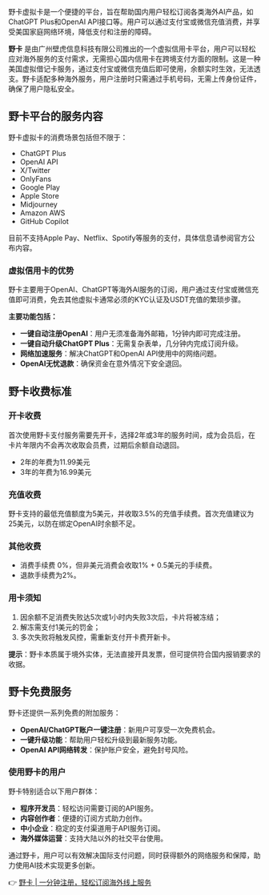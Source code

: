 野卡虚拟卡是一个便捷的平台，旨在帮助国内用户轻松订阅各类海外AI产品，如ChatGPT Plus和OpenAI API接口等。用户可以通过支付宝或微信充值消费，并享受美国家庭网络环境，降低支付和注册的障碍。

**野卡** 是由广州壁虎信息科技有限公司推出的一个虚拟信用卡平台，用户可以轻松应对海外服务的支付需求，无需担心国内信用卡在跨境支付方面的限制。这是一种美国虚拟借记卡服务，通过支付宝或微信充值后即可使用，余额实时生效，无法透支。野卡适配多种海外服务，用户注册时只需通过手机号码，无需上传身份证件，确保了用户隐私安全。

## 野卡平台的服务内容

野卡虚拟卡的消费场景包括但不限于：

- ChatGPT Plus
- OpenAI API
- X/Twitter
- OnlyFans
- Google Play
- Apple Store
- Midjourney
- Amazon AWS
- GitHub Copilot

目前不支持Apple Pay、Netflix、Spotify等服务的支付，具体信息请参阅官方公布内容。

### 虚拟信用卡的优势

野卡主要用于OpenAI、ChatGPT等海外AI服务的订阅，用户通过支付宝或微信充值即可消费，免去其他虚拟卡通常必须的KYC认证及USDT充值的繁琐步骤。

**主要功能包括：**

- **一键自动注册OpenAI**：用户无须准备海外邮箱，1分钟内即可完成注册。
- **一键自动升级ChatGPT Plus**：无需复杂表单，几分钟内完成订阅升级。
- **网络加速服务**：解决ChatGPT和OpenAI API使用中的网络问题。
- **OpenAI无忧退款**：确保资金在意外情况下安全退回。

## 野卡收费标准

### 开卡收费

首次使用野卡支付服务需要先开卡，选择2年或3年的服务时间，成为会员后，在卡片年限内不会再次收取会员费，过期后余额自动退回。

- 2年的年费为11.99美元
- 3年的年费为16.99美元

### 充值收费

野卡支持的最低充值额度为5美元，并收取3.5%的充值手续费。首次充值建议为25美元，以防在绑定OpenAI时余额不足。

### 其他收费

- 消费手续费 0%，但非美元消费会收取1% + 0.5美元的手续费。
- 退款手续费为2%。

### 用卡须知

1. 因余额不足消费失败达5次或1小时内失败3次后，卡片将被冻结；
2. 解冻需支付1美元的罚金；
3. 多次失败将触发风控，需重新支付开卡费开新卡。

**提示**：野卡本质属于境外实体，无法直接开具发票，但可提供符合国内报销要求的收据。

## 野卡免费服务

野卡还提供一系列免费的附加服务：

- **OpenAI/ChatGPT账户一键注册**：新用户可享受一次免费机会。
- **一键升级功能**：帮助用户轻松升级到最新服务功能。
- **OpenAI API网络转发**：保护账户安全，避免封号风险。

### 使用野卡的用户

野卡特别适合以下用户群体：

- **程序开发员**：轻松访问需要订阅的API服务。
- **内容创作者**：便捷的订阅方式助力创作。
- **中小企业**：稳定的支付渠道用于API服务订阅。
- **海外媒体运营**：支持大陆以外的社交平台使用。

通过野卡，用户可以有效解决国际支付问题，同时获得额外的网络服务和保障，助力使用AI技术实现更多创新。

👉 [野卡 | 一分钟注册，轻松订阅海外线上服务](https://bit.ly/bewildcard)